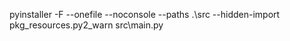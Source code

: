 pyinstaller -F --onefile --noconsole --paths .\src --hidden-import pkg_resources.py2_warn src\main.py
